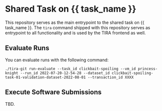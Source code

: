 # Shared Task on {{ task_name }}

This repository serves as the main entrypoint to the shared task on {{ task_name }}.
The `tira` command shipped with this repository serves as entrypoint to all functionality and is used by the TIRA frontend as well.

## Evaluate Runs

You can evaluate runs with the following command:

```
./tira-git run-evaluate --task_id clickbait-spoiling --vm_id princess-knight --run_id 2022-07-20-12-54-28 --dataset_id clickbait-spoiling-task-01-validation-dataset-2022-08-01 --transaction_id XXXX
```

## Execute Software Submissions

TBD.

